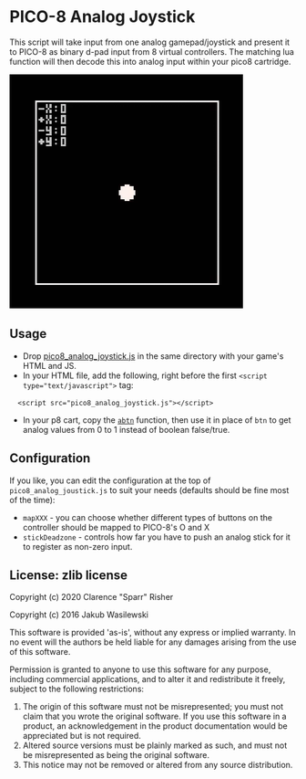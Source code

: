 # PICO-8 Analog Joystick

This script will take input from one analog gamepad/joystick and present it to PICO-8 as binary d-pad input from 8 virtual controllers.
The matching lua function will then decode this into analog input within your pico8 cartridge.

![animation of analog movement on screen](https://github.com/sparr/pico8_analog_joystick/blob/master/pico8_analog_joystick.gif?raw=true)

## Usage

* Drop [pico8_analog_joystick.js](https://raw.githubusercontent.com/sparr/pico8_analog_joystick/master/pico8_analog_joystick.js) in the same directory with your game's HTML and JS.
* In your HTML file, add the following, right before the first `<script type="text/javascript">` tag:

```
  <script src="pico8_analog_joystick.js"></script>
```

* In your p8 cart, copy the [`abtn`](https://github.com/sparr/pico8_analog_joystick/blob/master/pico8_analog_joystick.p8#L7-L17) function, then use it in place of `btn` to get analog values from 0 to 1 instead of boolean false/true.

## Configuration

If you like, you can edit the configuration at the top of `pico8_analog_joustick.js` to suit your needs (defaults should be fine most of the time):

* `mapXXX` - you can choose whether different types of buttons on the controller should be mapped to PICO-8's O and X
* `stickDeadzone` - controls how far you have to push an analog stick for it to register as non-zero input.

## License: zlib license

Copyright (c) 2020 Clarence "Sparr" Risher

Copyright (c) 2016 Jakub Wasilewski

This software is provided 'as-is', without any express or implied
warranty. In no event will the authors be held liable for any damages
arising from the use of this software.

Permission is granted to anyone to use this software for any purpose,
including commercial applications, and to alter it and redistribute it
freely, subject to the following restrictions:

1. The origin of this software must not be misrepresented; you must not
   claim that you wrote the original software. If you use this software
   in a product, an acknowledgement in the product documentation would be
   appreciated but is not required.
2. Altered source versions must be plainly marked as such, and must not be
   misrepresented as being the original software.
3. This notice may not be removed or altered from any source distribution.
